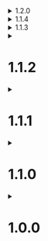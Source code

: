 <details>
<summary> 1.2.0 </summary>

- Implemented ``BaseHierarchyElement`` (and its derived ``TextHierarchyElement`` for text only) and ``BaseCursorHierarchyElement`` (for selectable options) which aim to provide that visual of hierarchy splits or a tree.
- Fixed some issues with ``CursorElement`` displaying its text when it has description.
- Actually implemented ``PreviousScreen`` correctly for terminal application classes.

</details>

<details>
<summary> 1.1.4 </summary>

- ``PageApplication`` will change between screens when it reaches one of the boundaries of the current cursor menu
- ``PageCursorElement`` doesn't display the page counter if it only contains one screen.

</details>
<details>
<summary> 1.1.3 </summary>

- Added ``RegisterApplication`` method where you can specify if the listed commands can be case sensitive or not

</details>

<details>
<summary> <h1>1.1.2</h1> </summary>

- Fixed issue with title being too big that would break the whole screen.

</details>
<details>
<summary> <h1>1.1.1</h1> </summary>

- Abstracted application types and added base classes

</details>
<details>
<summary> <h1>1.1.0</h1> </summary>

- Added ``InteractiveCounterApplication`` as possible application to use by the developers.
- Added ``CursorCounterElement`` and ``CursorCounterMenu`` which are entries where players manipulate their counter
- Added ``BoxedOutputScreen`` which allows to show configurable output in the bottom right to what the developers want to show
- Added ``Active`` and ``SelectInactive`` attributes to ``CursorElement`` to distinguish between entries with expected output and entries which will output an error when attempt.
- Added sorting functionality to all applications which sort relevant cursor menus to defined sorting methods.

</details>

<details>
<summary> <h1>1.0.0</h1> </summary>

- Initial release

</details>